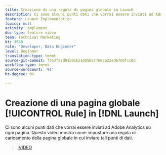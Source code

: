 ```yaml
---
title: Creazione di una regola di pagina globale in Launch
description: Ci sono alcuni punti dati che vorrai essere inviati ad Adobe Analytics su ogni pagina. Questo video mostra come impostare una regola di caricamento della pagina globale per inviare tali punti di dati.
feature: Launch Implementation
topics: null
activity: implement
doc-type: feature video
team: Technical Marketing
kt: 3588
role: "Developer, Data Engineer"
level: Beginner
translation-type: tm+mt
source-git-commit: f3b3fa7d91b0cb21005b57768ca23ed6700fcc03
workflow-type: tm+mt
source-wordcount: '91'
ht-degree: 0%

---
```



# Creazione di una pagina globale [!UICONTROL Rule] in [!DNL Launch]

Ci sono alcuni punti dati che vorrai essere inviati ad Adobe Analytics su ogni pagina. Questo video mostra come impostare una regola di caricamento della pagina globale in cui inviare tali punti di dati.

>[!VIDEO](https://video.tv.adobe.com/v/28769/?quality=12)
